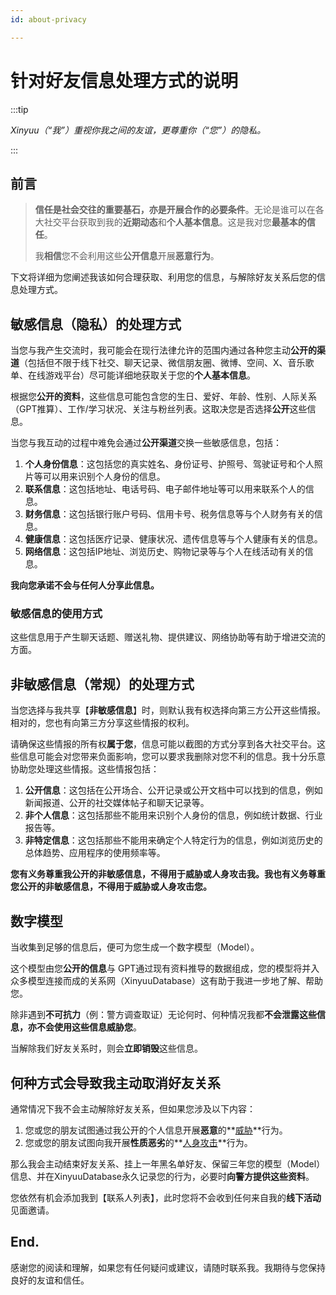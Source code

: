 ```yaml
---
id: about-privacy

---
```

# 针对好友信息处理方式的说明

:::tip

*Xinyuu（“我”）重视你我之间的友谊，更尊重你（“您”）的隐私。*

:::



##  前言

> **信任是社会交往的重要基石，亦是开展合作的必要条件**。无论是谁可以在各大社交平台获取到我的**近期动态**和**个人基本信息**。这是我对您**最基本的信任**。
>
> 我**相信**您不会利用这些**公开信息**开展**恶意行为**。

下文将详细为您阐述我该如何合理获取、利用您的信息，与解除好友关系后您的信息处理方式。

## 敏感信息（隐私）的处理方式

当您与我产生交流时，我可能会在现行法律允许的范围内通过各种您主动**公开的渠道**（包括但不限于线下社交、聊天记录、微信朋友圈、微博、空间、X、音乐歌单、在线游戏平台）尽可能详细地获取关于您的**个人基本信息**。

根据您**公开的资料**，这些信息可能包含您的生日、爱好、年龄、性别、人际关系（GPT推算）、工作/学习状况、关注与粉丝列表。这取决您是否选择**公开**这些信息。

当您与我互动的过程中难免会通过**公开渠道**交换一些敏感信息，包括：

1. **个人身份信息**：这包括您的真实姓名、身份证号、护照号、驾驶证号和个人照片等可以用来识别个人身份的信息。
2. **联系信息**：这包括地址、电话号码、电子邮件地址等可以用来联系个人的信息。
3. **财务信息**：这包括银行账户号码、信用卡号、税务信息等与个人财务有关的信息。
4. **健康信息**：这包括医疗记录、健康状况、遗传信息等与个人健康有关的信息。
5. **网络信息**：这包括IP地址、浏览历史、购物记录等与个人在线活动有关的信息。

**我向您承诺不会与任何人分享此信息。**

### 敏感信息的使用方式

这些信息用于产生聊天话题、赠送礼物、提供建议、网络协助等有助于增进交流的方面。

## 非敏感信息（常规）的处理方式

当您选择与我共享【**非敏感信息**】时，则默认我有权选择向第三方公开这些情报。相对的，您也有向第三方分享这些情报的权利。

请确保这些情报的所有权**属于您**，信息可能以截图的方式分享到各大社交平台。这些信息可能会对您带来负面影响，您可以要求我删除对您不利的信息。我十分乐意协助您处理这些情报。这些情报包括：

1. **公开信息**：这包括在公开场合、公开记录或公开文档中可以找到的信息，例如新闻报道、公开的社交媒体帖子和聊天记录等。
2. **非个人信息**：这包括那些不能用来识别个人身份的信息，例如统计数据、行业报告等。
3. **非特定信息**：这包括那些不能用来确定个人特定行为的信息，例如浏览历史的总体趋势、应用程序的使用频率等。

**您有义务尊重我公开的非敏感信息，不得用于威胁或人身攻击我。我也有义务尊重您公开的非敏感信息，不得用于威胁或人身攻击您。**

## 数字模型

当收集到足够的信息后，便可为您生成一个数字模型（Model）。

这个模型由您**公开的信息**与 GPT通过现有资料推导的数据组成，您的模型将并入众多模型连接而成的关系网（XinyuuDatabase）这有助于我进一步地了解、帮助您。

除非遇到**不可抗力**（例：警方调查取证）无论何时、何种情况我都**不会泄露这些信息，亦不会使用这些信息威胁您**。

当解除我们好友关系时，则会**立即销毁**这些信息。

## 何种方式会导致我主动取消好友关系

通常情况下我不会主动解除好友关系，但如果您涉及以下内容：

1. 您或您的朋友试图通过我公开的个人信息开展**恶意**的**<u>威胁</u>**行为。
2. 您或您的朋友试图向我开展**性质恶劣**的**<u>人身攻击</u>**行为。

那么我会主动结束好友关系、挂上一年黑名单好友、保留三年您的模型（Model）信息、并在XinyuuDatabase永久记录您的行为，必要时**向警方提供这些资料**。

您依然有机会添加我到【联系人列表】，此时您将不会收到任何来自我的**线下活动**见面邀请。

## End.

感谢您的阅读和理解，如果您有任何疑问或建议，请随时联系我。我期待与您保持良好的友谊和信任。

